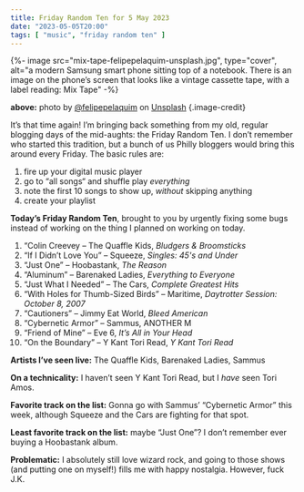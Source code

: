 ```yaml
---
title: Friday Random Ten for 5 May 2023
date: "2023-05-05T20:00"
tags: [ "music", "friday random ten" ]
---
```


{%- image src="mix-tape-felipepelaquim-unsplash.jpg", type="cover", alt="a modern Samsung smart phone sitting top of a notebook. There is an image on the phone’s screen that looks like a vintage cassette tape, with a label reading: Mix Tape" -%}

**above:** photo by [@felipepelaquim](https://unsplash.com/ko/@felipepelaquim?utm_source=unsplash&utm_medium=referral&utm_content=creditCopyText) on [Unsplash](https://unsplash.com/photos/UNNAYh3sMOg?utm_source=unsplash&utm_medium=referral&utm_content=creditCopyText) {.image-credit}

It’s that time again! I’m bringing back something from my old, regular blogging days of the mid-aughts: the Friday Random Ten. I don’t remember who started this tradition, but a bunch of us Philly bloggers would bring this around every Friday. The basic rules are:

1. fire up your digital music player
1. go to “all songs“ and shuffle play _everything_
1. note the first 10 songs to show up, _without_ skipping anything
1. create your playlist

**Today’s Friday Random Ten**, brought to you by urgently fixing some bugs instead of working on the thing I planned on working on today.

1. “Colin Creevey &#8211; The Quaffle Kids, _Bludgers & Broomsticks_
2. “If I Didn’t Love You” &#8211; Squeeze, _Singles: 45's and Under_
3. “Just One” &#8211; Hoobastank, _The Reason_
4. “Aluminum” &#8211; Barenaked Ladies, _Everything to Everyone_
5. “Just What I Needed” &#8211; The Cars, _Complete Greatest Hits_
6. “With Holes for Thumb-Sized Birds” &#8211; Maritime, _Daytrotter Session: October 8, 2007_
7. “Cautioners” &#8211; Jimmy Eat World, _Bleed American_
8. “Cybernetic Armor” &#8211; Sammus, ANOTHER M
9. “Friend of Mine” &#8211; Eve 6, _It’s All in Your Head_
10. “On the Boundary” &#8211; Y Kant Tori Read, _Y Kant Tori Read_

**Artists I’ve seen live:** The Quaffle Kids, Barenaked Ladies, Sammus

**On a technicality:** I haven’t seen Y Kant Tori Read, but I _have_ seen Tori Amos.

**Favorite track on the list:** Gonna go with Sammus’ “Cybernetic Armor” this week, although Squeeze and the Cars are fighting for that spot.

**Least favorite track on the list:** maybe “Just One”? I don’t remember ever buying a Hoobastank album.

**Problematic:** I absolutely still love wizard rock, and going to those shows (and putting one on myself!) fills me with happy nostalgia. However, fuck J.K.
